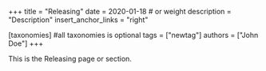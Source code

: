 +++
title = "Releasing"
date = 2020-01-18 # or weight 
description = "Description"
insert_anchor_links = "right"

[taxonomies] #all taxonomies is optional
tags = ["newtag"]
authors = ["John Doe"]
+++

This is the Releasing page or section.
